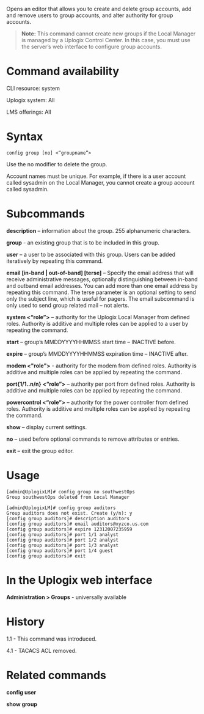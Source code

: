 <!-- 5.4 -->

Opens an editor that allows you to create and delete group accounts, add and remove users to group accounts, and alter authority for group accounts.

> **Note:** This command cannot create new groups if the Local Manager is managed by a Uplogix Control Center. In this case, you must use the server’s web interface to configure group accounts. 

# Command availability 

CLI resource: system

Uplogix system: All

LMS offerings: All

# Syntax 

```
config group [no] <“groupname”>
```

Use the no modifier to delete the group.

Account names must be unique. For example, if there is a user account called sysadmin on the Local Manager, you cannot create a group account called sysadmin.

# Subcommands 

**description** – information about the group. 255 alphanumeric characters.

**group** - an existing group that is to be included in this group.

**user** – a user to be associated with this group. Users can be added iteratively by repeating this command.

**email [in-band | out-of-band] [terse]** – Specify the email address that will receive administrative messages, optionally distinguishing between in-band and outband email addresses. You can add more than one email address by repeating this command. The terse parameter is an optional setting to send only the subject line, which is useful for pagers. The email subcommand is only used to send group related mail – not alerts.

**system <“role”>** – authority for the Uplogix Local Manager from defined roles. Authority is additive and multiple roles can be applied to a user by repeating the command.

**start** – group’s MMDDYYYYHHMMSS start time – INACTIVE before.

**expire** – group’s MMDDYYYYHHMMSS expiration time – INACTIVE after.

**modem <"role">** - authority for the modem from defined roles. Authority is additive and multiple roles can be applied by repeating the command.

**port{1/1..n/n} <“role”>** – authority per port from defined roles. Authority is additive and multiple roles can be applied by repeating the command.

**powercontrol <“role”>** – authority for the power controller from defined roles. Authority is additive and multiple roles can be applied by repeating the command.

**show** – display current settings.

**no** – used before optional commands to remove attributes or entries.

**exit** – exit the group editor.

# Usage 

```
[admin@UplogixLM]# config group no southwestOps
Group southwestOps deleted from Local Manager

[admin@UplogixLM]# config group auditors
Group auditors does not exist. Create (y/n): y
[config group auditors]# description auditors
[config group auditors]# email auditors@xyzco.us.com
[config group auditors]# expire 12312007235959
[config group auditors]# port 1/1 analyst
[config group auditors]# port 1/2 analyst
[config group auditors]# port 1/3 analyst
[config group auditors]# port 1/4 guest
[config group auditors]# exit
```

# In the Uplogix web interface

**Administration > Groups** - universally available

# History 

1.1 - This command was introduced.

4.1 - TACACS ACL removed.

# Related commands 

**config user**

**show group**
